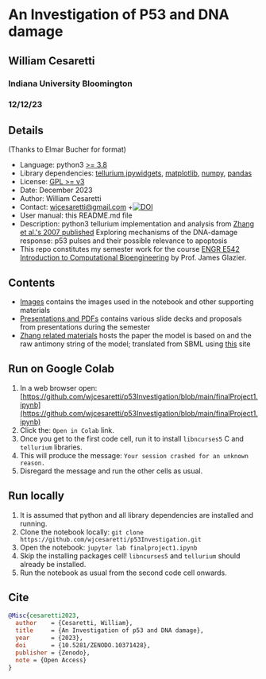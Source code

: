 # An Investigation of P53 and DNA damage 
## William Cesaretti
### Indiana University Bloomington 
### 12/12/23

## Details 
(Thanks to Elmar Bucher for format)
+ Language: python3 [>= 3.8](https://devguide.python.org/versions/)
+ Library dependencies: [tellurium](https://tellurium.readthedocs.io/en/latest/),[ipywidgets](https://ipywidgets.readthedocs.io/en/stable/), [matplotlib](https://matplotlib.org/), [numpy](https://numpy.org/), [pandas](https://pandas.pydata.org/)
+ License: [GPL >= v3](https://www.gnu.org/licenses/gpl-3.0.en.html)
+ Date: December 2023
+ Author: William Cesaretti
+ Contact: wjcesaretti@gmail.com
+[![DOI](https://zenodo.org/badge/730505367.svg)](https://zenodo.org/doi/10.5281/zenodo.10371428)
+ User manual: this README.md file
+ Description: python3 tellurium implementation and analysis from
  [Zhang et al.'s 2007 published](https://pubmed.ncbi.nlm.nih.gov/17245126/) Exploring mechanisms of the DNA-damage response: p53 pulses and their possible relevance to apoptosis
+ This repo constitutes my semester work for the course [ENGR E542 Introduction to Computational Bioengineering](https://academics.iu.edu/courses/bloomington/engr-e-542-introduction-to-computational-bioengineering.html) by Prof. James Glazier. 

## Contents
+ [Images](https://github.com/wjcesaretti/p53Investigation/tree/main/images) contains the images used in the notebook and other supporting materials
+ [Presentations and PDFs](https://github.com/wjcesaretti/p53Investigation/tree/main/presentationsAndPDFS) contains various slide decks and proposals from presentations during the semester
+ [Zhang related materials](https://github.com/wjcesaretti/p53Investigation/tree/main/zhangRelatedMaterials) hosts the paper the model is based on and the raw antimony string of the model; translated from SBML using [this](https://sys-bio.github.io/makesbml/) site

## Run on Google Colab
1. In a web browser open:
   [https://github.com/wjcesaretti/p53Investigation/blob/main/finalProject1.ipynb](https://github.com/wjcesaretti/p53Investigation/blob/main/finalProject1.ipynb)
1. Click the: `Open in Colab` link.
1. Once you get to the first code cell, run it to install `libncurses5` C and `tellurium` libraries.
1. This will produce the message: `Your session crashed for an unknown reason.`
1. Disregard the message and run the other cells as usual.

## Run locally
1. It is assumed that python and all library dependencies are installed and running.
1. Clone the notebook locally: `git clone https://github.com/wjcesaretti/p53Investigation.git`
1. Open the notebook: `jupyter lab finalproject1.ipynb`
1. Skip the installing packages cell! `libncurses5` and `tellurium` should already be installed.
1. Run the notebook as usual from the second code cell onwards.

## Cite
```bibtex
@Misc{cesaretti2023,
  author    = {Cesaretti, William},
  title     = {An Investigation of p53 and DNA damage},
  year      = {2023},
  doi       = {10.5281/ZENODO.10371428},
  publisher = {Zenodo},
  note = {Open Access}
}
```
